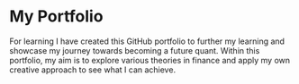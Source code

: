 # My Portfolio 
For learning 
I have created this GitHub portfolio to further my learning and showcase my journey towards becoming a future quant. Within this portfolio, my aim is to explore various theories in finance and apply my own creative approach to see what I can achieve.

